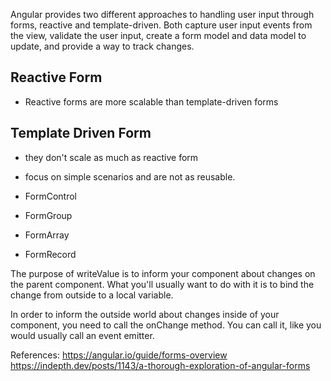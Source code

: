 Angular provides two different approaches to handling user input through forms,
reactive and template-driven. Both capture user input events from the view,
validate the user input, create a form model and data model to update, and
provide a way to track changes.

## Reactive Form
- Reactive forms are more scalable than template-driven forms
## Template Driven Form
- they don't scale as much as reactive form
- focus on simple scenarios and are not as reusable.

- FormControl
- FormGroup
- FormArray
- FormRecord

The purpose of writeValue is to inform your component about changes on the parent component. What you'll usually want to do with it is to bind the change from outside to a local variable.

In order to inform the outside world about changes inside of your component, you need to call the onChange method. You can call it, like you would usually call an event emitter.

References:
https://angular.io/guide/forms-overview
https://indepth.dev/posts/1143/a-thorough-exploration-of-angular-forms